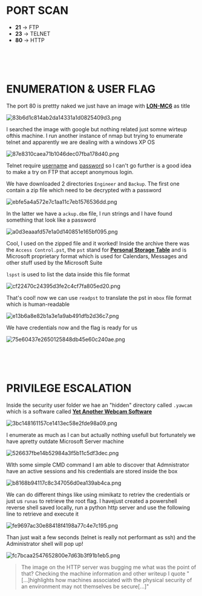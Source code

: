 # PORT SCAN
* **21** &#8594; FTP
* **23** &#8594; TELNET
* **80** &#8594; HTTP


<br><br><br>

# ENUMERATION & USER FLAG
The port 80 is prettty naked we just have an image with **<u>LON-MC6</u>** as title

![83b6d1c814ab2da14331a1d0825409d3.png](img/83b6d1c814ab2da14331a1d0825409d3.png)

I searched the image with google but nothing related just somne wirteup ofthis machine. I run another instance of nmap but trying to enumerate telnet and apparently we are dealing with a windows XP OS

![87e8310caea71b1046dec07fba178d40.png](img/87e8310caea71b1046dec07fba178d40.png)

Telnet require <u>username</u> and <u>password</u> so I can't go further is a good idea to make a try on FTP that accept anonymous login.

We have downloaded 2 directories `Engineer` and `Backup`. The first one contain a zip file which need to be decrypted with a password 

![ebfe5a4a572e7c1aa11c7eb1576536dd.png](img/ebfe5a4a572e7c1aa11c7eb1576536dd.png)

In the latter we have a `ackup.dbm` file, I run strings and I have found something that look like a password

![a0d3eaaafd57e1a0d140851e165bf095.png](img/a0d3eaaafd57e1a0d140851e165bf095.png)

Cool, I used on the zipped file and it worked!
Inside the archive there was the `Access Control.pst`, the `pst` stand for **<u>Personal Storage Table</u>** and is Microsoft proprietary format which is used for Calendars, Messages and other stuff used by the Microsoft Suite

`lspst` is used to list the data inside this file format

![cf22470c24395d3fe2c4cf7fa805ed20.png](img/cf22470c24395d3fe2c4cf7fa805ed20.png)

That's cool! now we can use `readpst` to translate the pst in `mbox` file format which is human-readable

![e13b6a8e82b1a3e1a9ab491dfb2d36c7.png](img/e13b6a8e82b1a3e1a9ab491dfb2d36c7.png)

We have credentials now and the flag is ready for us

![75e60437e2650125848db45e60c240ae.png](img/75e60437e2650125848db45e60c240ae.png)


<br><br><br>

# PRIVILEGE ESCALATION
Inside the security user folder we hae an "hidden" directory called `.yawcam` which is a software called **<u>Yet Another Webcam Software</u>**

![3bc148161157ce1413ec58e2fde98a09.png](img/3bc148161157ce1413ec58e2fde98a09.png)

I enumerate as much as I can but actually nothing usefull but fortunately we have apretty outdate Microsoft Server machine 

![526637fbe14b52984a3f5b11c5df3dec.png](img/526637fbe14b52984a3f5b11c5df3dec.png)

WIth some simple CMD command I am able to discover that Admnistrator have an active sessions and his credentials are stored inside the box

![b8168b94117c8c347056d0ea139ab4ca.png](img/b8168b94117c8c347056d0ea139ab4ca.png)

We can do different things like using mimikatz to retriev the credentials or just us `runas` to retrieve the root flag. I havejust created a powershell reverse shell saved locally, run a python http server and use the following line to retrieve and execute it

![fe9697ac30e88418f4198a77c4e7c195.png](img/fe9697ac30e88418f4198a77c4e7c195.png)

Than just wait a few seconds (telnet is really not performant as ssh) and the Administrator shell will pop up!

![fc7bcaa2547652800e7d63b3f91b1eb5.png](img/fc7bcaa2547652800e7d63b3f91b1eb5.png)

> The image on the HTTP server was bugging me what was the point of that? Checking the machine information and other writeup I quote "[...]highlights how machines associated with the physical security of an environment may not themselves be secure[...]"
